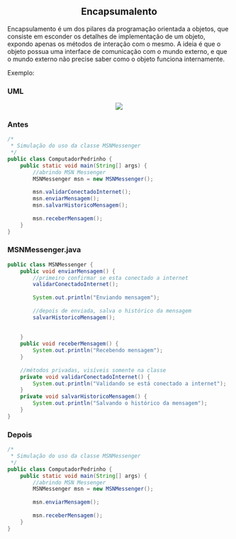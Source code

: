 <div align=center>

## Encapsumalento

</div>

Encapsulamento é um dos pilares da programação orientada a objetos, que consiste em esconder os detalhes de implementação de um objeto, expondo apenas os métodos de interação com o mesmo. A ideia é que o objeto possua uma interface de comunicação com o mundo externo, e que o mundo externo não precise saber como o objeto funciona internamente.

Exemplo:

### UML

<div align=center>
<img src="https://3025166959-files.gitbook.io/~/files/v0/b/gitbook-x-prod.appspot.com/o/spaces%2FjFR9F4NToQ6FD39fU3wC%2Fuploads%2Fgit-blob-bf51fc5a4c202546ec3574493a5dcda45abb744f%2Fimage%20(8)%20(1).png?alt=media">
</div>

### Antes

~~~~java
/*
 * Simulação do uso da classe MSNMessenger
 */
public class ComputadorPedrinho {
	public static void main(String[] args) {
		//abrindo MSN Messenger
		MSNMessenger msn = new MSNMessenger();
		
		msn.validarConectadoInternet();
		msn.enviarMensagem();
		msn.salvarHistoricoMensagem();
		
		msn.receberMensagem();
	}
}
~~~~

### MSNMessenger.java

~~~~java
public class MSNMessenger {
	public void enviarMensagem() {
		//primeiro confirmar se esta conectado a internet
		validarConectadoInternet();
		
		System.out.println("Enviando mensagem");
		
		//depois de enviada, salva o histórico da mensagem
		salvarHistoricoMensagem();
		
		
	}
	public void receberMensagem() {
		System.out.println("Recebendo mensagem");
	}
	
	//métodos privadas, visíveis somente na classe
	private void validarConectadoInternet() {
		System.out.println("Validando se está conectado a internet");
	}
	private void salvarHistoricoMensagem() {
		System.out.println("Salvando o histórico da mensagem");
	}
}   
~~~~

### Depois

~~~~java
/*
 * Simulação do uso da classe MSNMessenger
 */
public class ComputadorPedrinho {
	public static void main(String[] args) {
		//abrindo MSN Messenger
		MSNMessenger msn = new MSNMessenger();
		
		msn.enviarMensagem();
		
		msn.receberMensagem();
	}
}
~~~~
